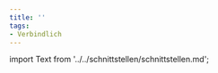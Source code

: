 ```yaml
---
title: ''
tags:
- Verbindlich
---
```


import Text from '../../schnittstellen/schnittstellen.md';

<Text />
